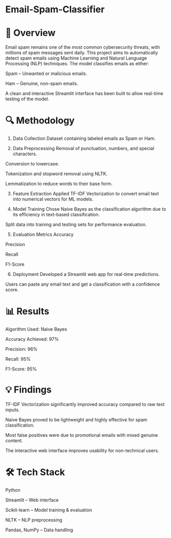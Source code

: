 # Email-Spam-Classifier
# 📝 Overview
Email spam remains one of the most common cybersecurity threats, with millions of spam messages sent daily.
This project aims to automatically detect spam emails using Machine Learning and Natural Language Processing (NLP) techniques.
The model classifies emails as either:

Spam – Unwanted or malicious emails.

Ham – Genuine, non-spam emails.

A clean and interactive Streamlit interface has been built to allow real-time testing of the model.

# 🔍 Methodology
1. Data Collection
Dataset containing labeled emails as Spam or Ham.

2. Data Preprocessing
Removal of punctuation, numbers, and special characters.

Conversion to lowercase.

Tokenization and stopword removal using NLTK.

Lemmatization to reduce words to their base form.

3. Feature Extraction
Applied TF-IDF Vectorization to convert email text into numerical vectors for ML models.

4. Model Training
Chose Naive Bayes as the classification algorithm due to its efficiency in text-based classification.

Split data into training and testing sets for performance evaluation.

 5. Evaluation Metrics
Accuracy

Precision

Recall

F1-Score

6. Deployment
Developed a Streamlit web app for real-time predictions.

Users can paste any email text and get a classification with a confidence score.

# 📊 Results
Algorithm Used: Naive Bayes

Accuracy Achieved: 97%

Precision: 96%

Recall: 95%

F1-Score: 95%

# 💡 Findings
TF-IDF Vectorization significantly improved accuracy compared to raw text inputs.

Naive Bayes proved to be lightweight and highly effective for spam classification.

Most false positives were due to promotional emails with mixed genuine content.

The interactive web interface improves usability for non-technical users.


# 🛠 Tech Stack
Python

Streamlit – Web interface

Scikit-learn – Model training & evaluation

NLTK – NLP preprocessing

Pandas, NumPy – Data handling


